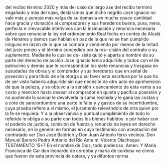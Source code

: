 del recibo término 2020 y más del caso de largo ase
del recibo terminó engañado y más del caso, declaramos que dicho negrito José Ignacio no vale más y aunque más valga de su demasia en mucha opaco cantidad hace gracia y donación al compradores y sus herederos buena, pura, mera, perfecta
e irrevocable interivivos con la insinuación y renuncia necesaria sobre que renunciar la ley del ordenamiento Real fecha en contes de Alcalá de Henares y demos que habían en paz de la que no se han cumplido ninguna
en razón de lo que se compra y vendiendo por menos de la mitad del justo precio y el término concedido por la res- cisión del contrato o su suplemento. Mediante lo cual se de- siste quitó y aparta a nombre de su parte del derecho de acción
Jose Ignacio tenía adquirido y todos con el de patrocinio y demás que le correspondían los siete renuncias y trasgasa en susudades de obras y
el comprador y sus herederos que en señal de posesión y para título de ella otorga a su favor esta escritura por la que ha de ser visto haberla adquirido sin que necesite de otro acto de aprehensión de que la peleza, y se obtuvo a la sensión
x sancamiento de esta venta a su costo y mencion hasta desear al comprador en quieta y pacifica posesión y no pudiendo la sancar le devolverla la suma recibida y le gana las costas y a cote de sanciordumbre una parte le falta y
y gastos de su incertidumbre, cuya prueba refiere a sí mismo, el juramento relevándole de otra quien por la fe se requiera. Y a la observancia y puntual cumplimiento de todo lo referido le obliga a su parte con todos los bienes habidos.
x por haber con el poderío de justicia, somisión de fuerza y renuncia de leyes en derecho necesario, en la general en formas en cuyo testimonio con aceptación del contratado var
Don Jose Baldrich y Don Juan Antonio ferro vecinos.
Don Manuel Barrero Pedro Antonio del Rio
Ante mi Vicente Olacheque
TESTAMENTO 15+7
En el nombre de Dios, todo poderoso, Amen. Y María Francisca de Car
don leonardo de cordoba y maria de cordoba ve
cimos que fueron de esta provincia de catara, y ya difuntos
norma